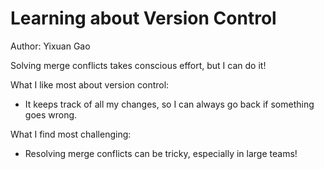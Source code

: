 # Learning about Version Control

Author: Yixuan Gao

Solving merge conflicts takes conscious effort, but I can do it!

What I like most about version control:

- It keeps track of all my changes, so I can always go back if something goes wrong.

What I find most challenging:

- Resolving merge conflicts can be tricky, especially in large teams!